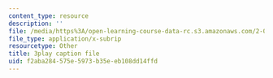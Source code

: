 ```yaml
---
content_type: resource
description: ''
file: /media/https%3A/open-learning-course-data-rc.s3.amazonaws.com/2-003sc-engineering-dynamics-fall-2011/f2aba284575e5973b35eeb108dd14ffd_f1pxiNDTyHc.vtt
file_type: application/x-subrip
resourcetype: Other
title: 3play caption file
uid: f2aba284-575e-5973-b35e-eb108dd14ffd
---
```

